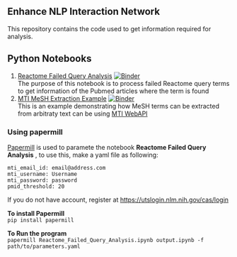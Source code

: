 Enhance NLP Interaction Network
---

This repository contains the code used to get information required for analysis.

## Python Notebooks 
1. [Reactome Failed Query Analysis](Reactome_Failed_Query_Analysis.ipynb) [![Binder](https://mybinder.org/badge_logo.svg)](https://mybinder.org/v2/gh/cannin/enhance_nlp_interaction_network_gsoc2020/master?filepath=Reactome_Failed_Query_Analysis.ipynb)     
    The purpose of this notebook is to process failed Reactome query terms to get information of the Pubmed articles where the term is found
2.  [MTI MeSH Extraction Example](MTI_MeSH_Extraction_Example.ipynb)  [![Binder](https://mybinder.org/badge_logo.svg)](https://mybinder.org/v2/gh/cannin/enhance_nlp_interaction_network_gsoc2020/master?filepath=MTI_MeSH_Extraction_Example.ipynb)    
    This is an example demonstrating how MeSH terms can be extracted from arbitraty text can be using [MTI WebAPI](https://ii.nlm.nih.gov/Interactive/MTI/mti.shtml)
    
### Using papermill
[Papermill](https://papermill.readthedocs.io/) is used to paramete the notebook **Reactome Failed Query Analysis** , to use this, make a yaml file as following:  
```
mti_email_id: email@address.com
mti_username: Username
mti_password: password
pmid_threshold: 20
```
If you do not have account, register at https://utslogin.nlm.nih.gov/cas/login

**To install Papermill**  
`pip install papermill`  

**To Run the program**  
`papermill Reactome_Failed_Query_Analysis.ipynb output.ipynb -f path/to/parameters.yaml`
